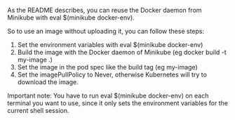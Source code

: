 As the README describes, you can reuse the Docker daemon from Minikube with eval $(minikube docker-env).

So to use an image without uploading it, you can follow these steps:

1. Set the environment variables with eval $(minikube docker-env)
2. Build the image with the Docker daemon of Minikube (eg docker build -t my-image .)
3. Set the image in the pod spec like the build tag (eg my-image)
4. Set the imagePullPolicy to Never, otherwise Kubernetes will try to download the image.

Important note: You have to run eval $(minikube docker-env) on each terminal you want to use, since it only sets the environment variables for the current shell session.

